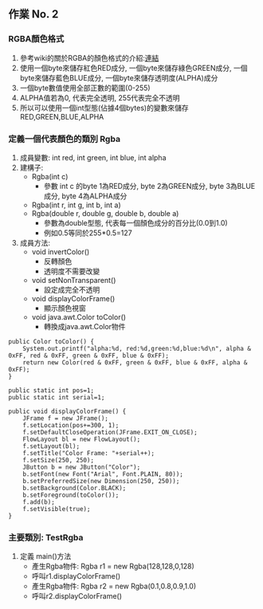 ## 作業 No. 2

### RGBA顏色格式
1. 參考wiki的關於RGBA的顏色格式的介紹:[連結](https://zh.wikipedia.org/wiki/RGBA)
1. 使用一個byte來儲存紅色RED成分, 一個byte來儲存綠色GREEN成分,  一個byte來儲存藍色BLUE成分, 一個byte來儲存透明度(ALPHA)成分
1. 一個byte數值使用全部正數的範圍(0-255)
1. ALPHA值若為0, 代表完全透明, 255代表完全不透明
1. 所以可以使用一個int型態(佔據4個bytes)的變數來儲存RED,GREEN,BLUE,ALPHA

### 定義一個代表顏色的類別 Rgba
1. 成員變數: int red, int green, int blue, int alpha
1. 建構子: 
   - Rgba(int c) 
      - 參數 int c 的byte 1為RED成分, byte 2為GREEN成分, byte 3為BLUE成分, byte 4為ALPHA成分
   - Rgba(int r, int g, int b, int a)
   - Rgba(double r, double g, double b, double a) 
      - 參數為double型態, 代表每一個顏色成分的百分比(0.0到1.0)
      - 例如0.5等同於255*0.5=127
1. 成員方法:
   - void invertColor()
      - 反轉顏色
      - 透明度不需要改變
   - void setNonTransparent()
      - 設定成完全不透明
   - void displayColorFrame()
      - 顯示顏色視窗
   - void java.awt.Color toColor()
      - 轉換成java.awt.Color物件
  
```
public Color toColor() {
	System.out.printf("alpha:%d, red:%d,green:%d,blue:%d\n", alpha & 0xFF, red & 0xFF, green & 0xFF, blue & 0xFF);
	return new Color(red & 0xFF, green & 0xFF, blue & 0xFF, alpha & 0xFF);
}

public static int pos=1;
public static int serial=1;

public void displayColorFrame() {
	JFrame f = new JFrame();
	f.setLocation(pos+=300, 1);
	f.setDefaultCloseOperation(JFrame.EXIT_ON_CLOSE);
	FlowLayout bl = new FlowLayout();
	f.setLayout(bl);
	f.setTitle("Color Frame: "+serial++);
	f.setSize(250, 250);
	JButton b = new JButton("Color");
	b.setFont(new Font("Arial", Font.PLAIN, 80));
	b.setPreferredSize(new Dimension(250, 250));
	b.setBackground(Color.BLACK);
	b.setForeground(toColor());
	f.add(b);
	f.setVisible(true);
}
```
   
### 主要類別: TestRgba

1. 定義 main()方法
   - 產生Rgba物件: Rgba r1 = new Rgba(128,128,0,128)
   - 呼叫r1.displayColorFrame()
   - 產生Rgba物件: Rgba r2 = new Rgba(0.1,0.8,0.9,1.0)
   - 呼叫r2.displayColorFrame()
